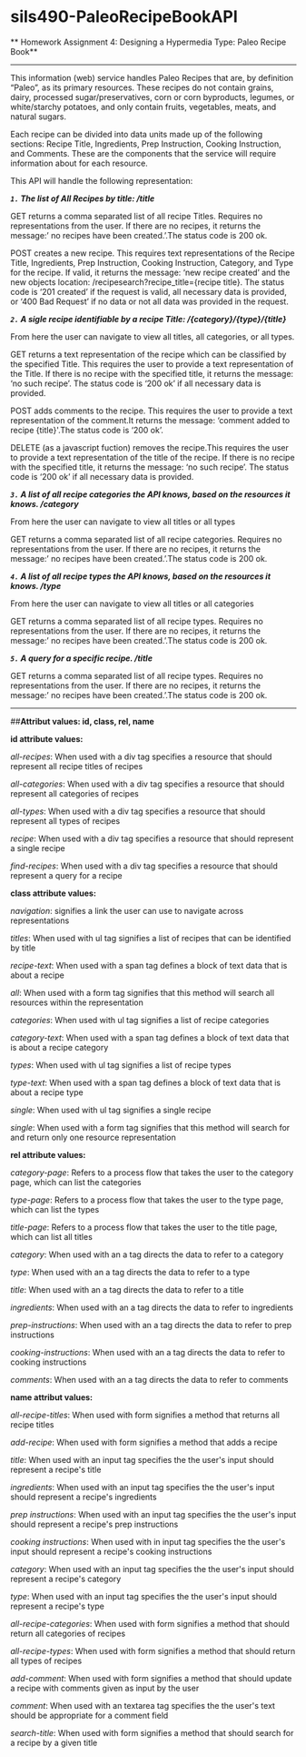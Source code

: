sils490-PaleoRecipeBookAPI
==========================
**
Homework Assignment 4: Designing a Hypermedia Type: Paleo Recipe Book**

----------
This information (web) service handles Paleo Recipes that are, by definition “Paleo”, as its primary resources. These recipes do not contain grains, dairy, processed sugar/preservatives, corn or corn byproducts, legumes, or white/starchy potatoes, and only contain fruits, vegetables, meats, and natural sugars. 

Each recipe can be divided into data units made up of the following sections: Recipe Title, Ingredients, Prep Instruction, Cooking Instruction, and Comments. These are the components that the service will require information about for each resource.

This API will handle the following representation:

***`1.`	The list of All Recipes by title: /title***

GET returns a comma separated list of all recipe Titles. Requires no representations from the user. If there are no recipes, it returns the message:’ no recipes have been created.’.The status code is 200 ok. 

POST creates a new recipe. This requires text representations of the Recipe Title, Ingredients, Prep Instruction, Cooking Instruction, Category, and Type for the recipe. If valid, it returns the message: ‘new recipe created’ and the new objects location: /recipesearch?recipe_title={recipe title}. The status code is ‘201 created’ if the request is valid, all necessary data is provided, or ‘400 Bad Request’ if no data or not all data was provided in the request.

***`2.` A sigle recipe identifiable by a recipe Title: /{category}/{type}/{title}***

From here the user can navigate to view all titles, all categories, or all types.

GET returns a text representation of the recipe which can be classified by the specified Title. This requires the user to provide a text representation of the Title. If there is no recipe with the specified title, it returns the message: ‘no such recipe’. The status code is ‘200 ok’ if all necessary data is provided.

POST adds comments to the recipe. This requires the user to provide a text representation of the comment.It returns the message: ‘comment added to recipe {title}'.The status code is ‘200 ok’.

DELETE (as a javascript fuction) removes the recipe.This requires the user to provide a text representation of the title of the recipe. If there is no recipe with the specified title, it returns the message: ‘no such recipe’. The status code is ‘200 ok’ if all necessary data is provided.

***`3.` A list of all recipe categories the API knows, based on the resources it knows. /category***

From here the user can navigate to view all titles or all types

GET returns a comma separated list of all recipe categories. Requires no representations from the user. If there are no recipes, it returns the message:’ no recipes have been created.’.The status code is 200 ok. 

***`4.` A list of all recipe types the API knows, based on the resources it knows. /type***

From here the user can navigate to view all titles or all categories

GET returns a comma separated list of all recipe types. Requires no representations from the user. If there are no recipes, it returns the message:’ no recipes have been created.’.The status code is 200 ok. 

***`5.` A query for a specific recipe. /title***

GET returns a comma separated list of all recipe types. Requires no representations from the user. If there are no recipes, it returns the message:’ no recipes have been created.’.The status code is 200 ok. 

----------

##**Attribut values: id, class, rel, name**


**id attribute values:**

*all-recipes*: 
When used with a div tag specifies a resource that should represent all recipe titles of recipes

*all-categories*:
When used with a div tag specifies a resource that should represent all categories of recipes

*all-types*:
When used with a div tag specifies a resource that should represent all types of recipes

*recipe*:
When used with a div tag specifies a resource that should represent a single recipe

*find-recipes*:
When used with a div tag specifies a resource that should represent a query for a recipe

**class attribute values:**

*navigation*:
signifies a link the user can use to navigate across representations

*titles*:
When used with ul tag signifies a list of recipes that can be identified by title

*recipe-text*:
When used with a span tag defines a block of text data that is about a recipe

*all*:
When used with a form tag signifies that this method will search all resources within the representation

*categories*:
When used with ul tag signifies a list of recipe categories

*category-text*:
When used with a span tag defines a block of text data that is about a recipe category

*types*:
When used with ul tag signifies a list of recipe types

*type-text*:
When used with a span tag defines a block of text data that is about a recipe type

*single*:
When used with ul tag signifies a single recipe

*single*:
When used with a form tag signifies that this method will search for and return only one resource representation


**rel attribute values:**

*category-page*:
Refers to a process flow that takes the user to the category page, which can list the categories

*type-page*:
Refers to a process flow that takes the user to the type page, which can list the types

*title-page*:
Refers to a process flow that takes the user to the title page, which can list all titles

*category*:
When used with an a tag directs the data to refer to a category

*type*:
When used with an a tag directs the data to refer to a type

*title*:
When used with an a tag directs the data to refer to a title

*ingredients*:
When used with an a tag directs the data to refer to ingredients

*prep-instructions*:
When used with an a tag directs the data to refer to prep instructions

*cooking-instructions*:
When used with an a tag directs the data to refer to cooking instructions

*comments*:
When used with an a tag directs the data to refer to comments

**name attribut values:**

*all-recipe-titles*:
When used with form signifies a method that returns all recipe titles

*add-recipe*:
When used with form signifies a method that adds a recipe

*title*:
When used with an input tag specifies the the user's input should represent a recipe's title

*ingredients*:
When used with an input tag specifies the the user's input should represent a recipe's ingredients

*prep instructions*:
When used with an input tag specifies the the user's input should represent a recipe's prep instructions

*cooking instructions*:
When used with in input tag specifies the the user's input should represent a recipe's cooking instructions

*category*:
When used with an input tag specifies the the user's input should represent a recipe's category

*type*:
When used with an input tag specifies the the user's input should represent a recipe's type

*all-recipe-categories*:
When used with form signifies a method that should return all categories of recipes

*all-recipe-types*:
When used with form signifies a method that should return all types of recipes

*add-comment*:
When used with form signifies a method that should update a recipe with comments given as input by the user

*comment*:
When used with an textarea tag specifies the the user's text should be appropriate for a comment field

*search-title*:
When used with form signifies a method that should search for a recipe by a given title
